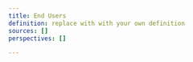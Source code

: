 ```yaml
---
title: End Users
definition: replace with with your own definition
sources: []
perspectives: []

---
```

